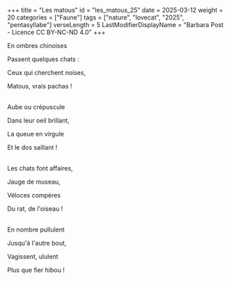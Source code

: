 +++
title = "Les matous"
id = "les_matous_25"
date = 2025-03-12
weight = 20
categories = ["Faune"]
tags = ["nature", "lovecat", "2025", "pentasyllabe"]
verseLength = 5
LastModifierDisplayName = "Barbara Post - Licence CC BY-NC-ND 4.0"
+++

En ombres chinoises

Passent quelques chats :

Ceux qui cherchent noises,

Matous, vrais pachas !

 \
Aube ou crépuscule

Dans leur oeil brillant,

La queue en virgule

Et le dos saillant !

 \
Les chats font affaires,

Jauge de museau,

Véloces compères

Du rat, de l'oiseau !

 \
En nombre pullulent

Jusqu'à l'autre bout,

Vagissent, ululent

Plus que fier hibou !
